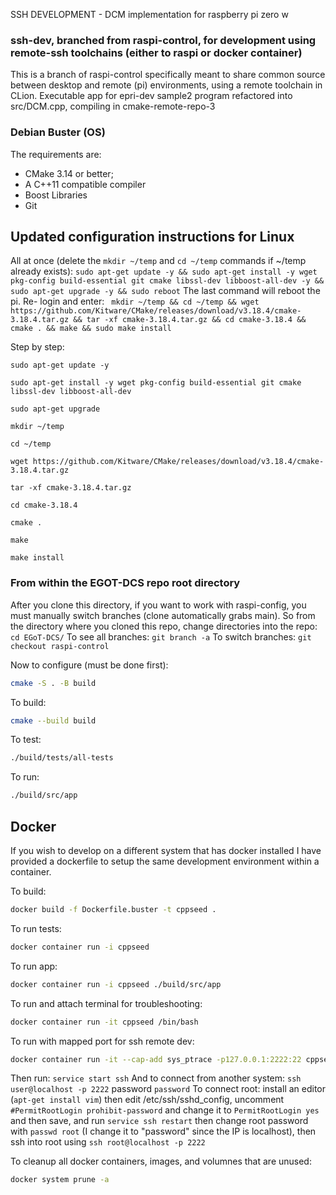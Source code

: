  SSH DEVELOPMENT - DCM implementation for raspberry pi zero w 

### ssh-dev, branched from raspi-control, for development using remote-ssh toolchains (either to raspi or docker container)
This is a branch of raspi-control specifically meant to share common source between desktop and remote (pi) environments, using a remote toolchain in CLion.
Executable app for epri-dev sample2 program refactored into src/DCM.cpp, compiling in cmake-remote-repo-3 

### Debian Buster (OS)
The requirements are:

* CMake 3.14 or better;
* A C++11 compatible compiler
* Boost Libraries
* Git

## Updated configuration instructions for Linux

All at once (delete the `mkdir ~/temp` and `cd ~/temp` commands if ~/temp already exists):
`sudo apt-get update -y && sudo apt-get install -y wget pkg-config build-essential git cmake libssl-dev libboost-all-dev -y && sudo apt-get upgrade -y && sudo reboot` The last command will reboot the pi. Re- login and enter: ` mkdir ~/temp && cd ~/temp && wget https://github.com/Kitware/CMake/releases/download/v3.18.4/cmake-3.18.4.tar.gz && tar -xf cmake-3.18.4.tar.gz && cd cmake-3.18.4 && cmake . && make && sudo make install`

Step by step: 

`sudo apt-get update -y `

`sudo apt-get install -y wget pkg-config build-essential git cmake libssl-dev libboost-all-dev`

`sudo apt-get upgrade`

`mkdir ~/temp`

`cd ~/temp `

`wget https://github.com/Kitware/CMake/releases/download/v3.18.4/cmake-3.18.4.tar.gz `

` tar -xf cmake-3.18.4.tar.gz `

`cd cmake-3.18.4 `

`cmake . `

`make `

`make install`

### From within the EGOT-DCS repo root directory
After you clone this directory, if you want to work with raspi-config, you must manually switch branches (clone automatically grabs main).
So from the directory where you cloned this repo, change directories into the repo: ```cd EGoT-DCS/```
To see all branches: ```git branch -a``` 
To switch branches: ```git checkout raspi-control```

Now to configure (must be done first):

```bash
cmake -S . -B build
```

To build:

```bash
cmake --build build
```

To test:

```bash
./build/tests/all-tests
```

To run:

```bash
./build/src/app
```
## Docker
If you wish to develop on a different system that has docker installed I have provided a dockerfile to setup the same development environment within a container. 

To build:
``` bash
docker build -f Dockerfile.buster -t cppseed .
```
To run tests:

```bash
docker container run -i cppseed
```

To run app:

```bash
docker container run -i cppseed ./build/src/app
```

To run and attach terminal for troubleshooting:

```bash
docker container run -it cppseed /bin/bash
```
To run with mapped port for ssh remote dev:
```bash
docker container run -it --cap-add sys_ptrace -p127.0.0.1:2222:22 cppseed /bin/bash
```
Then run: ```service start ssh```
And to connect from another system: ```ssh user@localhost -p 2222``` password ```password```
To connect root: install an editor (```apt-get install vim```) then edit /etc/ssh/sshd_config, uncomment ```#PermitRootLogin prohibit-password``` and change
it to ```PermitRootLogin yes``` and then save, and run ```service ssh restart``` then change root password with ```passwd root``` (I change it to "password" since the IP is localhost), then ssh into root using ```ssh root@localhost -p 2222```


To cleanup all docker containers, images, and volumnes that are unused:

```bash
docker system prune -a
```
